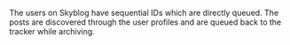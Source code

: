 The users on Skyblog have sequential IDs which are directly queued. The posts are discovered through the user profiles and are queued back to the tracker while archiving.
